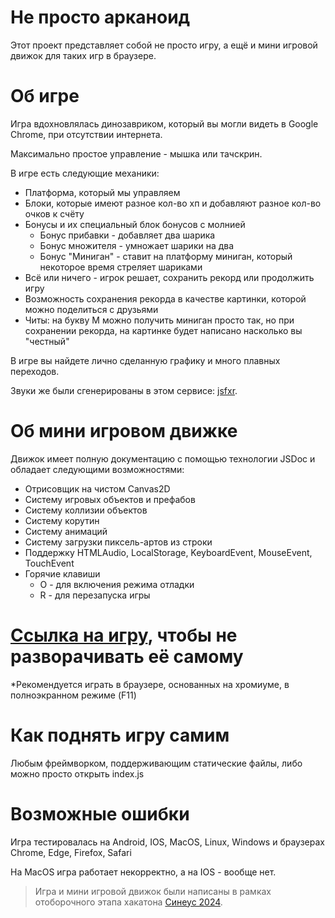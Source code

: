 # Не просто арканоид
Этот проект представляет собой не просто игру, а ещё и мини игровой движок для таких игр в браузере.

# Об игре
Игра вдохновлялась динозавриком, который вы могли видеть в Google Chrome, при отсутствии интернета.

Максимально простое управление - мышка или тачскрин.

В игре есть следующие механики:
* Платформа, который мы управляем
* Блоки, которые имеют разное кол-во хп и добавляют разное кол-во очков к счёту
* Бонусы и их специальный блок бонусов с молнией
  * Бонус прибавки - добавляет два шарика
  * Бонус множителя - умножает шарики на два
  * Бонус "Миниган" - ставит на платформу миниган, который некоторое время стреляет шариками
* Всё или ничего - игрок решает, сохранить рекорд или продолжить игру
* Возможность сохранения рекорда в качестве картинки, которой можно поделиться с друзьями
* Читы: на букву M можно получить миниган просто так, но при сохранении рекорда, на картинке будет написано насколько вы "честный"

В игре вы найдете лично сделанную графику и много плавных переходов.

Звуки же были сгенерированы в этом сервисе: [jsfxr](https://sfxr.me/).

# Об мини игровом движке
Движок имеет полную документацию с помощью технологии JSDoc и обладает следующими возможностями:
* Отрисовщик на чистом Canvas2D
* Систему игровых объектов и префабов
* Систему коллизии объектов
* Систему корутин
* Систему анимаций
* Систему загрузки пиксель-артов из строки
* Поддержку HTMLAudio, LocalStorage, KeyboardEvent, MouseEvent, TouchEvent
* Горячие клавиши
  *  O - для включения режима отладки
  *  R - для перезапуска игры

# [Ссылка на игру](https://dev.threespikes.studio/ark/), чтобы не разворачивать её самому
*Рекомендуется играть в браузере, основанных на хромиуме, в полноэкранном режиме (F11)

# Как поднять игру самим
Любым фреймворком, поддерживающим статические файлы, либо можно просто открыть index.js

# Возможные ошибки
Игра тестировалась на Android, IOS, MacOS, Linux, Windows и браузерах Chrome, Edge, Firefox, Safari

На MacOS игра работает некорректно, а на IOS - вообще нет.

> Игра и мини игровой движок были написаны в рамках отоборочного этапа хакатона [Синеус 2024](https://sineys.ru/).
